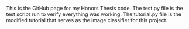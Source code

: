 This is the GitHub page for my Honors Thesis code. 
The test.py file is the test script run to verify everything was working. 
The tutorial.py file is the modified tutorial that serves as the image classifier for this project.

